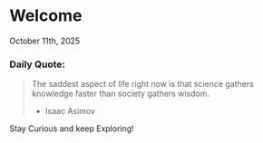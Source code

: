 # Welcome

October 11th, 2025

### Daily Quote:
> The saddest aspect of life right now is that science gathers knowledge faster than society gathers wisdom.
> 	- Isaac Asimov

Stay Curious and keep Exploring!
